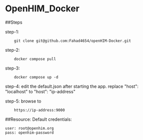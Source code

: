 # OpenHIM_Docker


##Steps

step-1:

        git clone git@github.com:Fahad4654/openHIM-Docker.git

step-2: 

        docker compose pull

step-3:

        docker compose up -d

step-4: edit the default.json after starting the app.
        replace "host": "localhost"
        to "host": "ip-address"

step-5: browse to 

        https://ip-address:9000


##Resource: 
Default credentials:

    user: root@openhim.org
    pass: openhim-password